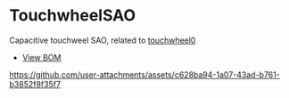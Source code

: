 # TouchwheelSAO


Capacitive touchweel SAO, related to [touchwheel0](https://github.com/todbot/touchwheels)

* [View BOM](https://todbot.github.io/TouchwheelSAO/schematics/TouchwheelSAO/bom/ibom.html)




https://github.com/user-attachments/assets/c628ba94-1a07-43ad-b761-b3852f8f35f7

